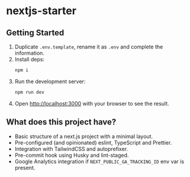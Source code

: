 # nextjs-starter

## Getting Started

1. Duplicate `.env.template`, rename it as `.env` and complete the information.
1. Install deps:
    ```bash
    npm i
    ```
1. Run the development server:
    ```bash
    npm run dev
    ```
1. Open [http://localhost:3000](http://localhost:3000) with your browser to see the result.

## What does this project have?

- Basic structure of a next.js project with a minimal layout.
- Pre-configured (and opinionated) eslint, TypeScript and Prettier.
- Integration with TailwindCSS and autoprefixer.
- Pre-commit hook using Husky and lint-staged.
- Google Analytics integration if `NEXT_PUBLIC_GA_TRACKING_ID` env var is present.